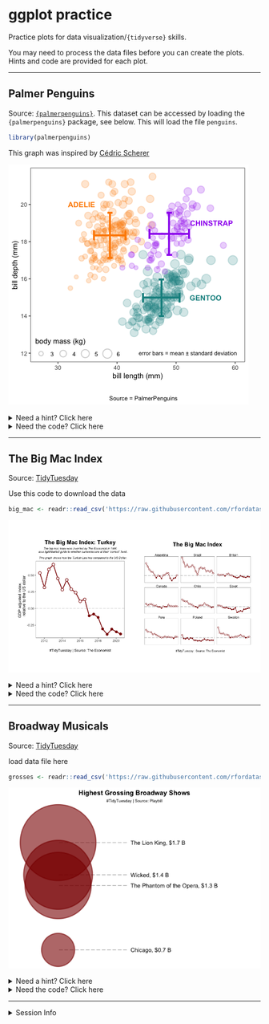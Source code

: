 ggplot practice
================

Practice plots for data visualization/`{tidyverse}` skills.

You may need to process the data files before you can create the plots.
Hints and code are provided for each plot.

-----

## Palmer Penguins

Source:
[`{palmerpenguins}`](https://github.com/allisonhorst/palmerpenguins).
This dataset can be accessed by loading the `{palmerpenguins}` package,
see below. This will load the file `penguins`.

``` r
library(palmerpenguins)
```

This graph was inspired by [Cédric
Scherer](https://github.com/Z3tt/TidyTuesday/tree/master/plots/2020_31)

![](1-ggplot_practice_files/figure-gfm/penguins_gg-1.png)<!-- -->

<details>

<summary>Need a hint? Click here</summary>

  - This graph uses two datasets: (a) the `penguins` dataset to create
    the scatterplot, and (b) a summary dataset for the error bars, which
    must be created from the `penguins` dataset.
  - Use `{dplyr}` tools (`group_by()`, `summarize()`) to calculate means
    and standard deviations.
  - Color palette used is: `pal <- c("#FF8C00", "#A034F0", "#159090")`.

</details>

<details>

<summary>Need the code? Click here</summary>

``` r
# load packages
library(palmerpenguins)
library(tidyverse)

# set the color palette
pal <- c("#FF8C00", "#A034F0", "#159090")


# plot 1 (base scatterplot) ----
gg_penguins1 =
  penguins %>% 
  ggplot(aes(x = bill_length_mm, y = bill_depth_mm, color = species, fill = species))+
  
  geom_point(aes(size = (body_mass_g/1000)), alpha = 0.2, shape = 21, stroke = 1)+
  
  # we are using shape = 21 (filled circle), which has both color and fill arguments
  scale_color_manual(values = pal)+
  scale_fill_manual(values = pal)+
  
  # set axis labels, title, caption, etc. 
  labs(x = "bill length (mm)",
       y = "bill depth (mm)",
       size = "body mass (kg)",
       #title = "Exploring the PalmerPenguins Dataset",
       caption = "
       
       Source = PalmerPenguins") +
  
  # add text via annotations to label the three species
  # this is an alternative to putting the colors in the legend
  annotate("text", label = "ADELIE", x = 34, y = 20, color = "#FF8C00", fontface = "bold")+
  annotate("text", label = "CHINSTRAP", x = 56, y = 19, color = "#A034F0", fontface = "bold")+
  annotate("text", label = "GENTOO", x = 55, y = 15, color = "#159090", fontface = "bold")+
  
  guides(color=FALSE, fill = FALSE, size=guide_legend(title.position = "top"))+
  
  # set axis limits
  # x axis is easier, but y-axis needs the scale_* function to set breaks
  xlim(27,60)+
  scale_y_continuous(breaks = seq(12,20, by = 2))+
  
  # set and customize the theme
  theme_bw()+
  theme(panel.grid = element_blank(),
        legend.position = c(0.22, 0.07),
        legend.direction = "horizontal",
        legend.background = element_rect(fill = NA),
        plot.title = element_text(hjust = 0.5, face = "bold"),
        plot.caption = element_text(hjust = 0.5)
  )


# plot 2 (error bars) ----

# create a summary dataframe that has mean/sd values
penguins_summary = 
  penguins %>% 
  group_by(species) %>% 
  dplyr::summarise(length_mean = mean(bill_length_mm, na.rm = TRUE),
                   length_sd = sd(bill_length_mm, na.rm = TRUE),
                   depth_mean = mean(bill_depth_mm, na.rm = TRUE),
                   depth_sd = sd(bill_depth_mm, na.rm = TRUE),
                   #length_se = sd(bill_length_mm, na.rm = TRUE)/sqrt(n()),
                   #depth_se = sd(bill_depth_mm, na.rm = TRUE)/sqrt(n())
  ) %>% 
  left_join(penguins, by = "species")


# now use this summary dataframe to add error bars onto the first plot
gg_penguins1 + 
  geom_errorbar(data = penguins_summary, 
                aes(xmin = length_mean-length_sd, 
                    xmax = length_mean+length_sd, 
                    y = depth_mean,
                    color = species),
                width = 0.5, size = 1) +
  geom_errorbar(data = penguins_summary, 
                aes(ymin = depth_mean-depth_sd, 
                    ymax = depth_mean+depth_sd, 
                    x = length_mean,
                    color = species),
                width = 0.8, size = 1) +
  annotate("text", label = "error bars = mean ± standard deviation", x = 52, y = 12, size = 3)
```

</details>

-----

## The Big Mac Index

Source:
[TidyTuesday](https://github.com/rfordatascience/tidytuesday/tree/master/data/2020/2020-12-22)

Use this code to download the data

``` r
big_mac <- readr::read_csv('https://raw.githubusercontent.com/rfordatascience/tidytuesday/master/data/2020/2020-12-22/big-mac.csv')
```

![](1-ggplot_practice_files/figure-gfm/bigmac_gg-1.png)<!-- -->

<details>

<summary>Need a hint? Click here</summary>

  - We are setting different shapes for + and - values. To do this,
    create a new binary variable for above/below, and use that in
    `aes(shape = ...)`.
  - Horizontal line at y = 0: `geom_hline (yintercept = 0)`
  - Gridlines can be removed using `theme()`

For the second plot,

  - Choose a few countries using `filter(name %in% c(...))`
  - Panels created using `facet_wrap()`

</details>

<details>

<summary>Need the code? Click here</summary>

``` r
library(tidyverse)

# data processing 

## process the data file, using usd_adjusted as reference
## create a new variable for over/under

big_mac_processed = 
  big_mac %>% 
  filter(!is.na(usd_adjusted)) %>% 
  mutate(valued = if_else(usd_adjusted > 0, "over", "under")) 


# data visualization -- 1

gg_bigmac_turkey =
  big_mac_processed %>% 
  filter(name == "Turkey") %>% 
  
  ggplot(aes(x = date, y = usd_adjusted)) +
  
  # set the horizontal line first, as that will go under all the other geoms
  geom_hline(yintercept = 0, linetype = "longdash", alpha = 0.4)+
  
  geom_path(color = "darkred", size = 1)+
  geom_point(aes(shape = valued), color = "darkred", size = 3, stroke = 1, fill = "white") + 
  scale_shape_manual(values = c(21, 16))+
  
  labs(title = "The Big Mac Index: Turkey",
       subtitle = "The big mac index was invented by The Economist in 1986
       as a lighthearted guide to whether currencies are at their “correct” level.
       
       This graph shows how the Turkish Lira has compared to the US Dollar.",
       caption = "#TidyTuesday | Source: The Economist",
       x = "",
       y = "GDP adjusted index, 
       relative to the US dollar") + 
  
  theme_bw() +
  theme(
    legend.position = "none",
    panel.grid = element_blank(),
    plot.title = element_text(face = "bold", size = 16, hjust = 0.5),
    plot.subtitle = element_text(face = "italic", size = 8, hjust = 0.5),
    plot.caption = element_text(size = 10, hjust = 0.5),
    plot.margin = margin(t = 2, r = 1, b = 2, l = 1, unit = "cm")
  ) 


# data visualization -- 2

gg_bigmac_all = 
  big_mac_processed %>% 
  # select a few countries. this is a random list to get a 3x3 set of panels
  filter(name %in% c("Argentina", "Brazil", "Britain", 
                     "Canada", "Chile", "Egypt",
                     "Peru", "Poland", "Sweden")) %>% 
  
  ggplot(aes(x = date, y = usd_adjusted)) +
  geom_hline(yintercept = 0, linetype = "longdash", alpha = 0.4)+
  geom_path(color = "darkred")+
  geom_point(aes(shape = valued), color = "darkred", size = 1.5, fill = "white") + 
  scale_shape_manual(values = c(21, 16))+
  
  labs(title = "The Big Mac Index
       ",
       caption = "
       #TidyTuesday | Source: The Economist",
       x = "",
       y = "GDP adjusted index, 
       relative to the US dollar") + 
  facet_wrap(~name)+
  
  theme_void() +
  theme(
    legend.position = "none",
    panel.grid = element_blank(),
    panel.border = element_rect(fill = NA),
    plot.title = element_text(face = "bold", size = 16, hjust = 0.5),
    plot.subtitle = element_text(face = "italic", size = 8, hjust = 0.5),
    plot.caption = element_text(size = 8, hjust = 0.5),
    plot.margin = margin(t = 2, r = 1, b = 2, l = 1, unit = "cm")
  ) 
```

</details>

-----

## Broadway Musicals

Source:
[TidyTuesday](https://github.com/rfordatascience/tidytuesday/tree/master/data/2020/2020-04-28)

load data file here

``` r
grosses <- readr::read_csv('https://raw.githubusercontent.com/rfordatascience/tidytuesday/master/data/2020/2020-04-28/grosses.csv', guess_max = 40000)
```

![](1-ggplot_practice_files/figure-gfm/broadway-1.png)<!-- -->

<details>

<summary>Need a hint? Click here</summary>

  - This may look intimidating, but this is just a fancy-looking
    `geom_point`.
  - Data are provided as weekly gross, you need to calculate the total
    gross per show, i.e. `group_by(show) %>% summarize(...)`
  - Then you choose the top 4 highest shows, using the `top_n()`
    function.
  - Create a label and then use `geom_text`

</details>

<details>

<summary>Need the code? Click here</summary>

``` r
# first, process the data
# gross values are in terms of weekly gross, we need to calculate total gross per show
total_grossing = 
  grosses %>% 
  group_by(show) %>% 
  dplyr::summarise(total_gross = sum(weekly_gross)) %>% 
  arrange(total_gross) %>% 
  # filter only the top 4
  top_n(4, total_gross) %>%
  # we want to report the gross in terms of billion dollars
  # then create a `label` column that includes the show name and the total gross in $B
  mutate(total_gross_mill = total_gross/1000000,
         total_gross_bill = total_gross_mill/1000,
         total_gross_bill = round(total_gross_bill,1),
         label = paste0(show, ", $", total_gross_bill, " B"))

# now make the plot
total_grossing %>% 
  ggplot()+
  
  # make the segment first, so that goes to the back
  geom_segment(aes(x = 1.18, xend = 1, 
                   y = total_gross_bill, yend = total_gross_bill),
               color = "grey30", linetype = "longdash", alpha = 0.5)+  
  
  # because we want all the circles lined vertically, set x = constant value, e.g. 1
  geom_point(aes(x = 1, y = total_gross_bill, size = total_gross_bill), 
             alpha = 0.6, shape = 21, fill = "darkred", color = "darkred", stroke = 1.5)+
  
  # geom_text will add text labels to the plot, it works the same way as other geoms
  geom_text(aes(x = 1.19, y = total_gross_bill, label = label), hjust = 0, size = 4)+
  
  
  labs(title = "Highest Grossing Broadway Shows",
       subtitle = "#TidyTuesday | Source: Playbill")+
  
  xlim(0.9, 1.5)+
  ylim(0.6, 2.0)+

  scale_size(range = c(2, 70))+

  # set and customize theme 
  theme_void()+
  theme(legend.position = "none",
        plot.title = element_text(face = "bold", hjust = 0.5),
        plot.subtitle = element_text(hjust = 0.5, size = 8))
```

</details>

-----

<details>

<summary>Session Info</summary>

**Kaizad F. Patel**

Date last run: 2021-01-04

    ## R version 4.0.2 (2020-06-22)
    ## Platform: x86_64-apple-darwin17.0 (64-bit)
    ## Running under: macOS Catalina 10.15.7
    ## 
    ## Matrix products: default
    ## BLAS:   /Library/Frameworks/R.framework/Versions/4.0/Resources/lib/libRblas.dylib
    ## LAPACK: /Library/Frameworks/R.framework/Versions/4.0/Resources/lib/libRlapack.dylib
    ## 
    ## locale:
    ## [1] en_US.UTF-8/en_US.UTF-8/en_US.UTF-8/C/en_US.UTF-8/en_US.UTF-8
    ## 
    ## attached base packages:
    ## [1] stats     graphics  grDevices utils     datasets  methods   base     
    ## 
    ## other attached packages:
    ##  [1] forcats_0.5.0        stringr_1.4.0        dplyr_1.0.1         
    ##  [4] purrr_0.3.4          readr_1.3.1          tidyr_1.1.1         
    ##  [7] tibble_3.0.3         ggplot2_3.3.2        tidyverse_1.3.0     
    ## [10] palmerpenguins_0.1.0
    ## 
    ## loaded via a namespace (and not attached):
    ##  [1] tidyselect_1.1.0 xfun_0.16        haven_2.3.1      colorspace_1.4-1
    ##  [5] vctrs_0.3.2      generics_0.0.2   htmltools_0.5.0  yaml_2.2.1      
    ##  [9] blob_1.2.1       rlang_0.4.7      pillar_1.4.6     glue_1.4.1      
    ## [13] withr_2.2.0      DBI_1.1.0        dbplyr_1.4.4     modelr_0.1.8    
    ## [17] readxl_1.3.1     lifecycle_0.2.0  munsell_0.5.0    gtable_0.3.0    
    ## [21] cellranger_1.1.0 rvest_0.3.6      codetools_0.2-16 evaluate_0.14   
    ## [25] knitr_1.29       curl_4.3         fansi_0.4.1      broom_0.7.0     
    ## [29] Rcpp_1.0.5       scales_1.1.1     backports_1.1.8  jsonlite_1.7.0  
    ## [33] fs_1.5.0         hms_0.5.3        digest_0.6.25    stringi_1.4.6   
    ## [37] grid_4.0.2       cli_2.0.2        tools_4.0.2      magrittr_1.5    
    ## [41] crayon_1.3.4     pkgconfig_2.0.3  ellipsis_0.3.1   xml2_1.3.2      
    ## [45] reprex_0.3.0     lubridate_1.7.9  assertthat_0.2.1 rmarkdown_2.3   
    ## [49] httr_1.4.2       rstudioapi_0.11  R6_2.4.1         compiler_4.0.2

</details>

